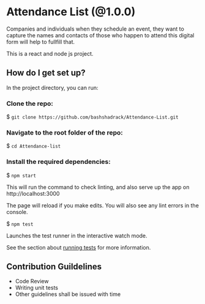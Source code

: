 Attendance List (@1.0.0)
========================

Companies and individuals when they schedule an event, they want to capture the names and contacts of those who happen to attend this digital form will help to fullfill that.

This is a react and node js project.

## How do I get set up?
In the project directory, you can run:

### Clone the repo:
$ `git clone https://github.com/bashshadrack/Attendance-List.git`

### Navigate to the root folder of the repo:
$ `cd Attendance-list`

### Install the required dependencies:
$ `npm start`

This will run the command to check linting, and also serve up the app on
http://localhost:3000

The page will reload if you make edits. You will also see any lint errors in the console.

$ `npm test`

Launches the test runner in the interactive watch mode.<br />

See the section about [running tests](https://facebook.github.io/create-react-app/docs/running-tests) for more information.


## Contribution Guildelines

- Code Review
- Writing unit tests
- Other guidelines shall be issued with time


